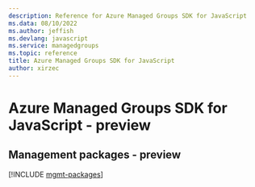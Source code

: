 ```yaml
---
description: Reference for Azure Managed Groups SDK for JavaScript
ms.data: 08/10/2022
ms.author: jeffish
ms.devlang: javascript
ms.service: managedgroups
ms.topic: reference
title: Azure Managed Groups SDK for JavaScript
author: xirzec
---
```

# Azure Managed Groups SDK for JavaScript - preview

## Management packages - preview
[!INCLUDE [mgmt-packages](managed-groups-mgmt-index.md)]